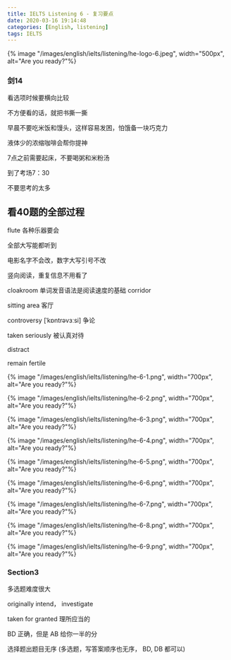 ```yaml
---
title: IELTS Listening 6 - 复习要点 
date: 2020-03-16 19:14:48
categories: [English, listening]
tags: IELTS
---
```


{% image "/images/english/ielts/listening/he-logo-6.jpeg", width="500px", alt="Are you ready?"%}

<!-- more -->

### 剑14

看选项时候要横向比较

不方便看的话，就把书撕一撕

早晨不要吃米饭和馒头，这样容易发困，怕饿备一块巧克力

液体少的浓缩咖啡会帮你提神

7点之前需要起床，不要喝粥和米粉汤

到了考场7：30

不要思考的太多

## 看40题的全部过程

flute 各种乐器要会

全部大写能都听到

电影名字不会改，数字大写引号不改

竖向阅读，重复信息不用看了

cloakroom 单词发音语法是阅读速度的基础
corridor

sitting area 客厅

controversy [ˈkɒntrəvɜːsi] 争论

taken seriously 被认真对待

distract

remain fertile

{% image "/images/english/ielts/listening/he-6-1.png", width="700px", alt="Are you ready?"%}

{% image "/images/english/ielts/listening/he-6-2.png", width="700px", alt="Are you ready?"%}

{% image "/images/english/ielts/listening/he-6-3.png", width="700px", alt="Are you ready?"%}

{% image "/images/english/ielts/listening/he-6-4.png", width="700px", alt="Are you ready?"%}

{% image "/images/english/ielts/listening/he-6-5.png", width="700px", alt="Are you ready?"%}

{% image "/images/english/ielts/listening/he-6-6.png", width="700px", alt="Are you ready?"%}

{% image "/images/english/ielts/listening/he-6-7.png", width="700px", alt="Are you ready?"%}

{% image "/images/english/ielts/listening/he-6-8.png", width="700px", alt="Are you ready?"%}

{% image "/images/english/ielts/listening/he-6-9.png", width="700px", alt="Are you ready?"%}

### Section3

多选题难度很大

originally intend， investigate

taken for granted 理所应当的

BD 正确，但是 AB 给你一半的分

选择题出题目无序 (多选题，写答案顺序也无序， BD, DB 都可以)



